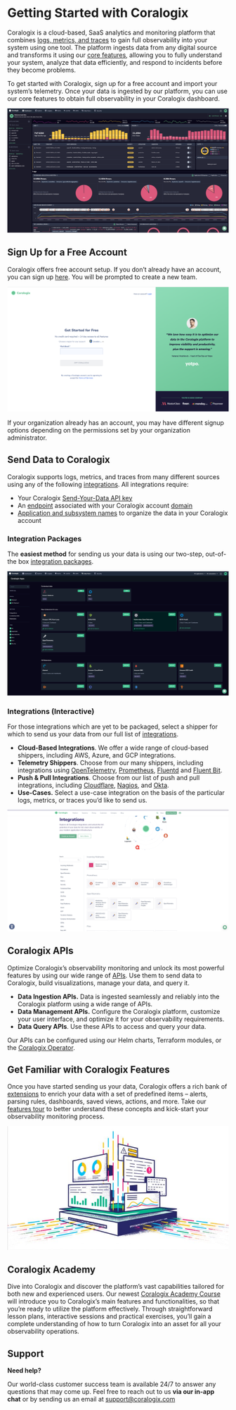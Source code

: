 ﻿# Getting Started with Coralogix

Coralogix is a cloud-based, SaaS analytics and monitoring platform that combines  [logs, metrics, and traces](https://coralogix.com/blog/understand-three-pillars-observability/)  to gain full observability into your system using one tool. The platform ingests data from any digital source and transforms it using our  [core features](https://coralogix.com/docs/coralogix-features-tour/), allowing you to fully understand your system, analyze that data efficiently, and respond to incidents before they become problems.

To get started with Coralogix, sign up for a free account and import your system’s telemetry. Once your data is ingested by our platform, you can use our core features to obtain full observability in your Coralogix dashboard.

![getting-started-1](assets/getting-started-1.png)

## Sign Up for a Free Account

Coralogix offers free account setup. If you don’t already have an account, you can sign up [here](https://dashboard.eu2.coralogix.com/#/signup). You will be prompted to create a new team.

![getting-started-2](assets/getting-started-2.png)

If your organization already has an account, you may have different signup options depending on the permissions set by your organization administrator.

## Send Data to Coralogix

Coralogix supports logs, metrics, and traces from many different sources using any of the following  [integrations](https://coralogix.com/integrations/). All integrations require:

-   Your Coralogix  [Send-Your-Data API key](https://coralogix.com/docs/send-your-data-api-key/)
-   An  [endpoint](https://coralogix.com/docs/coralogix-endpoints/)  associated with your Coralogix account  [domain](https://coralogix.com/docs/coralogix-domain/)
-   [Application and subsystem names](https://coralogix.com/docs/application-and-subsystem-names/)  to organize the data in your Coralogix account

### Integration Packages

The  **easiest method**  for sending us your data is using our two-step, out-of-the box  [integration packages](https://coralogix.com/docs/integration-packages/).

![getting-started-3](assets/getting-started-3.png)

### Integrations (Interactive)

For those integrations which are yet to be packaged, select a shipper for which to send us your data from our full list of  [integrations](https://coralogix.com/integrations/).

-   **Cloud-Based Integrations**. We offer a wide range of cloud-based shippers, including AWS, Azure, and GCP integrations.
-   **Telemetry Shippers**. Choose from our many shippers, including integrations using  [OpenTelemetry](https://coralogix.com/docs/opentelemetry/),  [Prometheus](https://coralogix.com/docs/prometheus-server/),  [Fluentd](https://coralogix.com/docs/fluentd/)  and  [Fluent Bit](https://coralogix.com/docs/fluent-bit/).
-   **Push & Pull Integrations**. Choose from our list of push and pull integrations, including  [Cloudflare](https://coralogix.com/docs/cloudflare-coralogix/),  [Nagios](https://coralogix.com/docs/nagios-coralogix/), and  [Okta](https://coralogix.com/docs/okta-contextual-logs/).
-   **Use-Cases.**  Select a use-case integration on the basis of the particular logs, metrics, or traces you’d like to send us.

![getting-started-4](assets/getting-started-4.png)

## Coralogix APIs

Optimize Coralogix’s observability monitoring and unlock its most powerful features by using our wide range of  [APIs](https://coralogix.com/docs/coralogix-apis/). Use them to send data to Coralogix, build visualizations, manage your data, and query it.

-   **Data Ingestion APIs.**  Data is ingested seamlessly and reliably into the Coralogix platform using a wide range of APIs.
-   **Data Management APIs.**  Configure the Coralogix platform, customize your user interface, and optimize it for your observability requirements.
-   **Data Query APIs**. Use these APIs to access and query your data.

Our APIs can be configured using our Helm charts, Terraform modules, or the  [Coralogix Operator](https://coralogix.com/docs/coralogix-operator/).

## Get Familiar with Coralogix Features

Once you have started sending us your data, Coralogix offers a rich bank of  [extensions](http://www.coralogix.com/docs/extension-packages/)  to enrich your data with a set of predefined items – alerts, parsing rules, dashboards, saved views, actions, and more. Take our  [features tour](https://coralogix.com/docs/coralogix-features-tour/)  to better understand these concepts and kick-start your observability monitoring process.

![getting-started-5](assets/getting-started-5.jpg)

## Coralogix Academy

Dive into Coralogix and discover the platform’s vast capabilities tailored for both new and experienced users. Our newest  [Coralogix Academy Course](https://coralogix.com/academy/get-to-know-coralogix/)  will introduce you to Coralogix’s main features and functionalities, so that you’re ready to utilize the platform effectively. Through straightforward lesson plans, interactive sessions and practical exercises, you’ll gain a complete understanding of how to turn Coralogix into an asset for all your observability operations.

## Support

**Need help?**

Our world-class customer success team is available 24/7 to answer any questions that may come up. Feel free to reach out to us **via our in-app chat** or by sending us an email at [support@coralogix.com](mailto:support@coralogix.com)

